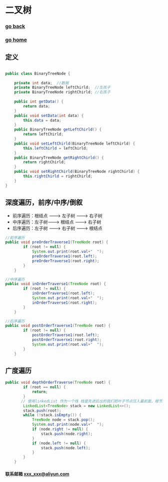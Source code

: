 #  二叉树
### [go back](/x2q/algorithm/algorithm)      
### [go home](/x2q)       
## 定义
                                                                        
                                                                        
```java

public class BinaryTreeNode {
    
    private int data;  //数据
    private BinaryTreeNode leftChirld;  //左孩子
    private BinaryTreeNode rightChirld; //右孩子
    
    public int getData() {
        return data;
    }
    public void setData(int data) {
        this.data = data;
    }
    public BinaryTreeNode getLeftChirld() {
        return leftChirld;
    }
    public void setLeftChirld(BinaryTreeNode leftChirld) {
        this.leftChirld = leftChirld;
    }
    public BinaryTreeNode getRightChirld() {
        return rightChirld;
    }
    public void setRightChirld(BinaryTreeNode rightChirld) {
        this.rightChirld = rightChirld;
    }        
}


```
                                                                   
                                                                   
## 深度遍历，前序/中序/倒叙
+ 前序遍历：根结点 ---> 左子树 ---> 右子树
+ 中序遍历：左子树---> 根结点 ---> 右子树
+ 后序遍历：左子树 ---> 右子树 ---> 根结点
                                                  
                                                  
```java
//前序遍历
public void preOrderTraverse1(TreeNode root) {
		if (root != null) {
			System.out.print(root.val+"  ");
			preOrderTraverse1(root.left);
			preOrderTraverse1(root.right);
		}
	}

//中序遍历
public void inOrderTraverse1(TreeNode root) {
		if (root != null) {
			inOrderTraverse1(root.left);
			System.out.print(root.val+"  ");
			inOrderTraverse1(root.right);
		}
	}

//后序遍历
public void postOrderTraverse1(TreeNode root) {
		if (root != null) {
			postOrderTraverse1(root.left);
			postOrderTraverse1(root.right);
			System.out.print(root.val+"  ");
		}
	}

```         

## 广度遍历
                                           
                                           
```java
public void depthOrderTraverse(TreeNode root) {
		if (root == null) {
			return;
		}
       // 使用linkedList 作为一个栈 栈是先进后出的我们把叶子节点压入最前面，根节点在后面压入
		LinkedList<TreeNode> stack = new LinkedList<>();
		stack.push(root);
		while (!stack.isEmpty()) {
			TreeNode node = stack.pop();
			System.out.print(node.val+"  ");
			if (node.right != null) {
				stack.push(node.right);
			}
			if (node.left != null) {
				stack.push(node.left);
			}
		}
	}
```                                                                                                                                                       
#### 联系邮箱 xxx_xxx@aliyun.com